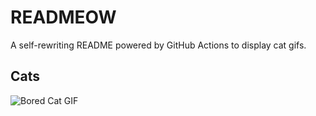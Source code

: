 # READMEOW

A self-rewriting README powered by GitHub Actions to display cat gifs.

## Cats

![Bored Cat GIF](https://media1.giphy.com/media/v1.Y2lkPTlhY2QwMmRhMDFocWhnenR3eWs1dWc5Z2JienpzY3h6azJpMzduc3p6NDQyaWc0eiZlcD12MV9naWZzX3NlYXJjaCZjdD1n/mlvseq9yvZhba/200.gif)
